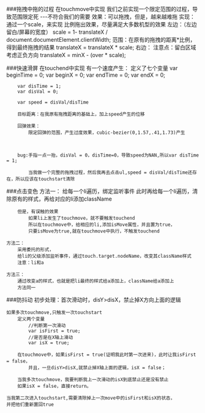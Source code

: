 ###拖拽中拖的过程
	在touchmove中实现
	我们之前实现一个限定范围的过程，导致范围限定死 ---不符合我们的需要
	效果：可以拖拽，但是，越来越难拖
	实现：通过一个scale，来实现
		比例拖出效果，尽量满足大多数机型的效果
		左边：（左边留白/屏幕的宽度）
			scale = 1- translateX / document.documentElement.clientWidth;
			范围：在原有的拖拽的距离*比例，得到最终拖拽的结果
			translateX = translateX * scale;
		右边：
			注意点：留白区域
				  考虑正负方向
				  translateX = minX - (over * scale);

###快速滑屏
	在touchend中实现
	有一个速度产生：
		定义了七个变量
		var beginTime = 0;
		var beginX = 0;
		var endTime = 0;
		var endX = 0;
			
		var disTime = 1;
		var disVal = 0;
	
		var speed = disVal/disTime
	
		目标距离：在我原有拖拽距离的基础上，加上speed产生的位移
	
		回弹效果：
			限定回弹的范围，产生过度效果，cubic-bezier(0,1.57,.41,1.73)产生
	
	
	
		bug:手指一点一抬，disVal = 0，disTime=0，导致speed为NAN,所以var disTime = 1;
	
			当我做一个完整的拖拽过程，然后我再去点击ul,speed = disVal/disTime还存在，所以应该在touchstart清除
	
###点击变色
	方法一：
		给每一个li遍历，绑定监听事件
		此时再给每一个li遍历，清除原有的样式，再给对应的li添加className
		
		但是，有误触的效果
			如果li上发生了touchmove，就不要触发touchend
			所以在touchmove中，给相应的li,添加isMove属性，并且置为true，
			只要isMove为true,就在touchmove中执行，不触发touchend
	
	方法二：
		采用委托的形式，
		给li的父级添加监听事件，通过touch.target.nodeName，改变其className样式
		注意：li和a
		
	方法三：
		通过改变a的样式，也就是把li最终的样式给a添加上，className给a添加上
		方法同一

###防抖动
	初步处理：首次滑动时，disY>disX，禁止掉X方向上面的逻辑
	
	如果多次touchmove,只触发一次touchstart
		定义两个变量
			//判断第一次滑动
			var isFirst = true;
			//是否是在X轴上滑动
			var isX = true;	
	
		在touchmove中，如果isFirst = true(证明我此时第一次进来)，此时让我isFirst = false，
			并且，一旦disY>disX,就禁止掉X轴上面的逻辑，isX = false；
			
		当我多次touchmove，我要判断我上一次滑动的isX到底禁止还是没有禁止
		如果isX = false，直接return。
	
	当我第二次进入touchstart,需要清除掉上一次move中的isFirst和isX的状态，
	并把他们重新置回true
	
	
	
	
	







